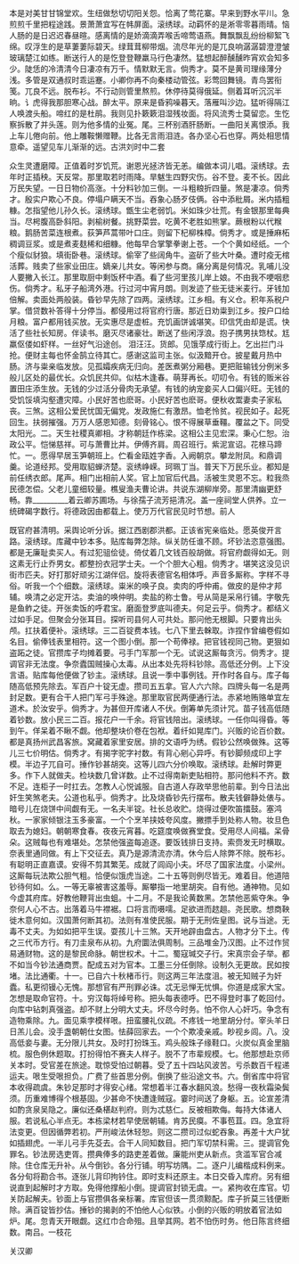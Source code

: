 <!-- { "loadSidebar": true } -->
本是对美甘甘锦堂欢。生纽做愁切切阳关怨。恰离了莺花寨。早来到野水平川。急煎煎千里把程途践。景萧萧宜写在帏屏面。滚绣球。动羁怀的是淅零零暮雨晴。恼人肠的是日迟迟春昼暄。感离情的是娇滴滴弄喉舌啼莺语燕。舞飘飘乱纷纷柳絮飞绵。叹浮生的是草萋萋际碧天。绿茸茸柳带烟。流尽年光的是兀良响潺潺碧澄澄皱玻璃楚江如练。断送行人的是忔登登鞭羸马行色凄然。猛想起醉醺醺昨宵欢会知多少。陡恁的冷清清今日凄凉有万千。情默默无言。倘秀才。莫不是黄司理缘薄分浅。多管是双通叔时乖运蹇。小卿你再不向秦楼动管弦。彩莺回舞镜。青鸟罢衔笺。兀良不远。脱布衫。不行动则管里熬煎。休停待莫得俄延。侧着耳听沉沉半晌。讠虎得我那胆寒心战。醉太平。原来是昏鸦噪暮天。落雁叫沙边。猛听得隔江人唤渡头船。啼红的是杜鹃。我则见扑簌簌泪湿残妆面。将风流秀士莫留恋。生忔察拆散了并头莲。则为他多情的业冤。尾。三杯别酒肝肠断。一曲阳关离恨添。我上车儿倦向前。他上雕鞍懒赠鞭。比各无言雨泪涟。各办坚心石也穿。两处相思情意牵。遥望见车儿渐渐的远。古洪刘时中二套

众生灵遭磨障。正值着时岁饥荒。谢恩光拯济皆无恙。编做本词儿唱。滚绣球。去年时正插秧。天反常。那里取若时雨降。旱魃生四野灾伤。谷不登。麦不长。因此万民失望。一日日物价高涨。十分料钞加三倒。一斗粗粮折四量。煞是凄凉。倘秀才。殷实户欺心不良。停塌户瞒天不当。吞象心肠歹伎俩。谷中添秕屑。米内插粗糠。怎指望他儿孙久长。滚绣球。甑生尘老弱饥。米如珠少壮荒。有金银那里每典当。尽枵腹高卧斜阳。剥榆树餐。挑野菜尝。吃黄不老胜如熊掌。蕨根粉以代糇粮。鹅肠苦菜连根煮。荻笋芦蒿带叶口庄。则留下杞柳株樟。倘秀才。或是捶麻柘稠调豆浆。或是煮麦麸稀和细糠。他每早合掌擎拳谢上苍。一个个黄如经纸。一个个瘦似豺狼。填街卧巷。滚绣球。偷宰了些阔角牛。盗斫了些大叶桑。遭时疫无棺活葬。贱卖了些家业田庄。嫡亲儿共女。等闲参与商。痛分离是何情况。乳哺儿没人要撇入长江。那里取厨中剩饭杯中酒。看了些河里孩儿岸上娘。不由我不哽咽悲伤。倘秀才。私牙子船湾外港。行过河中宵月朗。则发迹了些无徒米麦行。牙钱加倍解。卖面处两般装。昏钞早先除了四两。滚绣球。江乡相。有义仓。积年系税户掌。借贷数补答得十分停当。都侵用过将官府行唐。那近日劝粜到江乡。按户口给月粮。富户都用钱买放。无实惠尽是虚桩。充饥画饼诚堪笑。印信凭由却是谎。快活了些社长知房。伴读书。磨灭尽诸豪壮。断送了些闲浮浪。抱子携男扶筇杖。尪羸伛偻如虾样。一丝好气沿途创。 泪汪汪。货郎。见饿莩成行街上。乞出拦门斗抢。便财主每也怀金鹄立待其亡。感谢这监司主张。似汲黯开仓。披星戴月热中肠。济与粜亲临发放。见孤孀疾病无归向。差医煮粥分厢巷。更把赃输钱分例米多般儿区处的最优长。众饥民共仰。似枯木逢春。萌芽再长。叨叨令。有钱的贩米谷置田庄添生放。无钱的少过活分骨肉无承望。有钱的纳宠妾买人口偏兴旺。无钱的受饥馁填沟壑遭灾障。小民好苦也麽哥。小民好苦也麽哥。便秋收鬻妻卖子家私丧。三煞。这相公爱民忧国无偏党。发政施仁有激昂。恤老怜贫。视民如子。起死回生。扶弱摧强。万万人感恩知德。刻骨铭心。恨不得展草垂韁。覆盆之下。同受太阳光。二。天生社稷真卿相。才称朝廷作栋梁。这相公主见宏深。秉心仁恕。治政公平。恺悌慈祥。可与萧曹比并。伊傅齐肩。周召班行。紫泥宣诏。花榇马蹄忙。一。愿得早居玉笋朝班上。伫看金瓯姓字香。入阙朝京。攀龙附凤。和鼎调羹。论道经邦。受用取貂蝉济楚。衮绣峥嵘。珂珮丁当。普天下万民乐业。都知是前任绣衣郎。尾声。相门出相前人奖。官上加官后代昌。活被生灵恩不忘。粒我烝民德怎偿。父老儿童细较量。樵叟渔夫曹论讲。共说东湖柳岸旁。那里清幽更舒畅。靠__________着云卿苏圃场。与徐孺子流芳挹清况。盖一座祠堂人供养。立一统碑碣字数行。将德政因由都载上。使万万代官民见时节想。前人

既官府甚清明。采舆论听分诉。据江西剧郡洪都。正该省宪亲临处。愿英俊开言路。滚绣球。库藏中钞本多。贴库每弊怎除。纵关防任谁不顾。坏钞法恣意强图。都是无廉耻卖买人。有过犯驵侩徒。倚仗着几文钱百般胡做。将官府觑得如无。则这素无行止乔男女。都整扮衣冠学士夫。一个个胆大心粗。倘秀才。堪笑这没见识街市匹夫。好打那好顽劣江湖伴侣。旋将表德官名相体呼。声音多厮称。字样不寻俗。听我一个个细数。滚绣球。粜米的唤子良。卖肉的呼仲甫。做皮的是仲才邦辅。唤清之必定开沽。卖油的唤仲明。卖盐的称士鲁。号从简是采帛行铺。字敬先是鱼鲊之徒。开张卖饭的呼君宝。磨面登罗底叫德夫。何足云乎。倘秀才。都结义过如手足。但聚会分张耳目。探听司县何人可共处。那问他无根脚。只要肯出头颅。扛扶着便补。滚绣球。三二百锭费本钱。七八下里去榦取。诈捏作曾编卷假如名目。偷俸钱表里相符。这一个图小倒。那一个苟俸禄。把官钱视同己物。更狠如盗跖之徒。官攒库子均摊着要。弓手门军那一个无。试说这厮每贪污。倘秀才。提调官非无法度。争奈蠹国贼操心太毒。从出本处先将科钞除。高低还分例。上下没言语。贴库每他便做了钞主。滚绣球。且说一季中事例钱。开作时各自与。库子每随高低预先除去。军百户十锭无虚。攒司五五拿。官人六六除。四牌头每一名是两封足数。更有合干人把门军弓手殊途。那里取官民两便通行法。赤紧地贿赂单宜左道术。於汝安乎。倘秀才。为甚但开库诸人不伏。倒筹单先须计咒。苗子钱高低随着钞数。放小民三二百。报花户一千余。将官钱陪出。滚绣球。一任你叫得昏。等到午。佯呆着不瞅不觑。他却整块价卷在包袱。着纤如晃库门。兴贩的论百价数。都是真扬州武昌客旅。窝藏着家里安居。排的文语呼为绣。假钞公然唤做殊。这等儿三七价明估。倘秀才。有揭字驼字衬数。有背心剜心异呼。有钞脚频成印上字模。半边子兀自可。捶作钞甚胡突。这等儿四六分价唤取。滚绣球。赴解时弊更多。作下人就做夫。检块数几曾详数。止不过得南新吏贴相符。那问他料不齐。数不足。连柜子一时扛去。怎教人心悦诚服。自古道人存政举思他前辈。到今日法出奸生笑煞老夫。公道也私乎。倘秀才。比及烧昏钞先行摆布。散夫钱僻静处俵与。暗号儿在烧饼中间觑有无。一名夫半锭。社长总收贮。烧得过便吹笛擂鼓。塞鸿秋。一家家倾银注玉多豪富。一个个烹羊挟妓夸风度。撇摽手到处称人物。妆旦色取去为媳妇。朝朝寒食春。夜夜元宵暮。吃筵度唤做赛堂食。受用尽人间福。呆骨朵。这贼每也有难堪处。怎禁他强盗每追逐。要饭钱排日支持。索赍发无时横取。奈表里通同做。有上下交征去。真乃是源清流亦清。休今后人除弊不除。脱布衫。有聪明正直嘉谟。安得不剪其繁芜。成就了闾阎小夫。坏尽了国家法度。小梁州。这厮每玩法欺公胆气粗。恰便似饿虎当途。二十五等则例尽皆无。难着目。他道陪钞待何如。么。一等无辜被害这羞辱。厮攀指一地里胡突。自有他。通神物。见如今虚其府库。好教他鞭背出虫蛆。十二月。不是我论黄数黑。怎禁他恶紫夺朱。争奈何人心不古。出落着马牛襟裾。口将言而嗫嚅。足欲进而趑趄。尧民歌。想商鞅徙木意何如。汉国萧何断其初。法则有准使民服。期于无刑佐皇图。说与当途。无毒不丈夫。为如如把平生误。耍孩儿十三煞。天开地辟由盘古。人物才分下土。传之三代币方行。有刀圭泉布从初。九府圜法俱周制。三品堆金乃汉图。止不过作贸易通财物。这的是黎民命脉。朝世权术。十二。蜀寇瑊交子行。宋真宗会子举。都不如当今钞法通商贾。配成五对为官本。工墨三分任倒除。设制久无更故。民如按堵。法比通衢。十一。已自六十秋楮币行。则这两三年法度沮。被无知贼子为奸蠹。私更彻镘心无愧。那想官有严刑罪必诛。忒无忌惮无忧惧。你道是成家大宝。怎想是取命官符。十。穷汉每将绰号称。把头每表德呼。巴不得登时事了乾回付。向库中钻刺真强盗。却不财上分明大丈夫。坏尽今时务。怕不你人心奸巧。争念有造物乘除。九。面见乘孛模样哏。扭蛮腰礼仪疏。不疼钱一地里胡分付。宰头羊日日羔儿会。没手盏朝朝仕女图。怯薛回家去。一个个欺凌亲戚。眇视乡闾。八。没高低妾与妻。无分限儿共女。及时打扮珠玉。鸡头般珠子缘鞋口。火炭似真金里脑梳。服色例休题取。打扮得怕不赛夫人样子。脱不了市辈规模。七。他那想赴京师关本时。受官差在旅途。耽惊受怕过朝暮。受了五十四站风波苦。亏杀数百千程递运夫。哏生受哏担负。广费了些首思分例。倒换了些沿途文书。六。倒省库中将官本收得疏虞。朱钞足那时才得安心绪。常想着半江春水翻风浪。愁得一夜秋霜染鬓须。历重难博得个根基固。少甚命不快遭逢贼寇。霎时间送了身躯。五。论宣差清如酌贪泉吴隐之。廉似还桑椹赵判府。则为忒慈仁。反被相欺侮。每持大体诸人服。若说私心半点无。本栋梁材若早使居朝辅。肯苏民瘼。不事苞苴。四。急宜将法变更。但因循弊若初。严刑峻法休轻恕。则这二攒司过似蛇吞象。再差十大户犹如插翅虎。一半儿弓手先芟去。合干人同知数目。把门军切禁科需。三。提调官免罪名。钞法房选吏胥。攒典俸多的路吏差着做。廉能州吏从新点。贪滥军官合减除。住仓库无升补。从今倒钞。各分行铺。明写坊隅。二。逐户儿编楷成料例来。各分旬将勘合书。逐张儿背印拘钤住。即时支料还原主。本日交昏入库府。另有细说直到起解时才方取。免得他撑船小倒。提调官封锁无虞。一。紧拘收在库官。切关防起解夫。钞面上与官攒俱各亲标署。库官但该一贯须黥配。库子折莫三钱便断除。满百锭皆抄估。捶钞的揭剥的不怕他人心似铁。小倒的兴贩的明放着官法如炉。尾。忽青天开眼觑。这红巾合命殂。且举其网。若不怕伤时务。他日陈言终细数。南吕。一枝花

关汉卿

